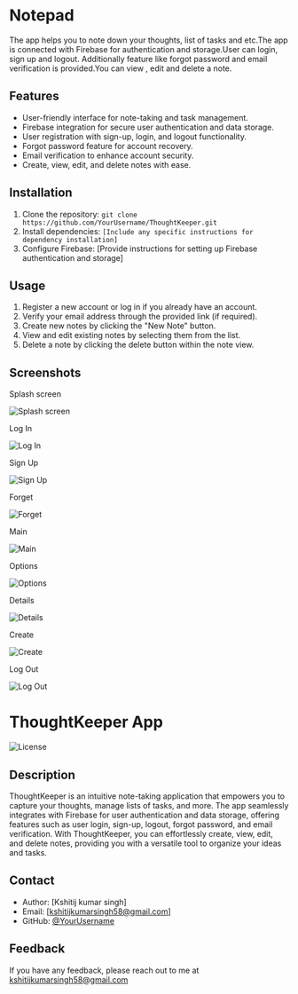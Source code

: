 
# Notepad

The app helps you to note down your thoughts, list of tasks and etc.The app is connected with Firebase for authentication and storage.User can login, sign up and logout. Additionally feature like forgot password and email verification is provided.You can view , edit and delete a note. 


## Features

- User-friendly interface for note-taking and task management.
- Firebase integration for secure user authentication and data storage.
- User registration with sign-up, login, and logout functionality.
- Forgot password feature for account recovery.
- Email verification to enhance account security.
- Create, view, edit, and delete notes with ease.

## Installation

1. Clone the repository: `git clone https://github.com/YourUsername/ThoughtKeeper.git`
2. Install dependencies: `[Include any specific instructions for dependency installation]`
3. Configure Firebase: [Provide instructions for setting up Firebase authentication and storage]

## Usage

1. Register a new account or log in if you already have an account.
2. Verify your email address through the provided link (if required).
3. Create new notes by clicking the "New Note" button.
4. View and edit existing notes by selecting them from the list.
5. Delete a note by clicking the delete button within the note view.



## Screenshots


Splash screen

![Splash screen](https://github.com/Kshitijkumar15/Notepad/blob/Beginning/splash.png)

Log In

![Log In](https://github.com/Kshitijkumar15/Notepad/blob/Beginning/login.png)

Sign Up

![Sign Up](https://github.com/Kshitijkumar15/Notepad/blob/Beginning/signup.png)

Forget

![Forget](https://github.com/Kshitijkumar15/Notepad/blob/Beginning/forget.png)

Main

![Main](https://github.com/Kshitijkumar15/Notepad/blob/Beginning/main.png)

Options

![Options](https://github.com/Kshitijkumar15/Notepad/blob/Beginning/options.png)

Details

![Details](https://github.com/Kshitijkumar15/Notepad/blob/Beginning/details.png)

Create

![Create](https://github.com/Kshitijkumar15/Notepad/blob/Beginning/create.png)

Log Out

![Log Out](https://github.com/Kshitijkumar15/Notepad/blob/Beginning/logout.png)


# ThoughtKeeper App

![License](https://img.shields.io/badge/license-MIT-blue.svg)

## Description

ThoughtKeeper is an intuitive note-taking application that empowers you to capture your thoughts, manage lists of tasks, and more. The app seamlessly integrates with Firebase for user authentication and data storage, offering features such as user login, sign-up, logout, forgot password, and email verification. With ThoughtKeeper, you can effortlessly create, view, edit, and delete notes, providing you with a versatile tool to organize your ideas and tasks.



## Contact

- Author: [Kshitij kumar singh]
- Email: [kshitijkumarsingh58@gmail.com]
- GitHub: [@YourUsername](https://github.com/kshitijkumar15)


## Feedback

If you have any feedback, please reach out to me at kshitijkumarsingh58@gmail.com




